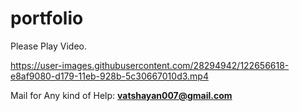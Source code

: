 # portfolio

Please Play Video.

https://user-images.githubusercontent.com/28294942/122656618-e8af9080-d179-11eb-928b-5c30667010d3.mp4


Mail for Any kind of Help: **vatshayan007@gmail.com**
